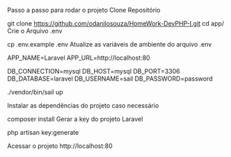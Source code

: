 Passo a passo para rodar o projeto
Clone Repositório

git clone https://github.com/odanilosouza/HomeWork-DevPHP-I.git
cd app/
Crie o Arquivo .env

cp .env.example .env
Atualize as variáveis de ambiente do arquivo .env

APP_NAME=Laravel
APP_URL=http://localhost:80


DB_CONNECTION=mysql
DB_HOST=mysql
DB_PORT=3306
DB_DATABASE=laravel
DB_USERNAME=sail
DB_PASSWORD=password

./vendor/bin/sail up

Instalar as dependências do projeto caso necessário

composer install
Gerar a key do projeto Laravel

php artisan key:generate

Acessar o projeto http://localhost:80